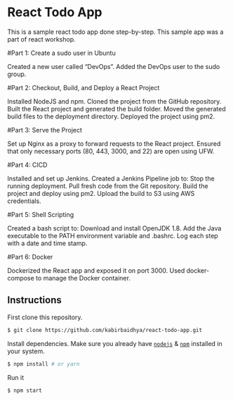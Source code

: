# React Todo App

This is a sample react todo app done step-by-step.
This sample app was a part of react workshop.

#Part 1: Create a sudo user in Ubuntu

Created a new user called “DevOps”.
Added the DevOps user to the sudo group.

#Part 2: Checkout, Build, and Deploy a React Project

Installed NodeJS and npm.
Cloned the project from the GitHub repository.
Built the React project and generated the build folder.
Moved the generated build files to the deployment directory.
Deployed the project using pm2.

#Part 3: Serve the Project

Set up Nginx as a proxy to forward requests to the React project.
Ensured that only necessary ports (80, 443, 3000, and 22) are open using UFW.

#Part 4: CICD

Installed and set up Jenkins.
Created a Jenkins Pipeline job to:
Stop the running deployment.
Pull fresh code from the Git repository.
Build the project and deploy using pm2.
Upload the build to S3 using AWS credentials.

#Part 5: Shell Scripting

Created a bash script to:
Download and install OpenJDK 1.8.
Add the Java executable to the PATH environment variable and .bashrc.
Log each step with a date and time stamp.

#Part 6: Docker

Dockerized the React app and exposed it on port 3000.
Used docker-compose to manage the Docker container.


## Instructions

First clone this repository.
```bash
$ git clone https://github.com/kabirbaidhya/react-todo-app.git
```

Install dependencies. Make sure you already have [`nodejs`](https://nodejs.org/en/) & [`npm`](https://www.npmjs.com/) installed in your system.
```bash
$ npm install # or yarn
```

Run it
```bash
$ npm start 
